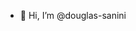 - 👋 Hi, I’m @douglas-sanini
<!---
- 👀 I’m interested in cosmology and computacional physics.
- 🌱 I’m currently learning in depth about data analysis.
- 💞️ I’m looking to collaborate on cientific research regarding data analysis of cosmological observations.


dougma13/dougma13 is a ✨ special ✨ repository because its `README.md` (this file) appears on your GitHub profile.
You can click the Preview link to take a look at your changes.
--->
